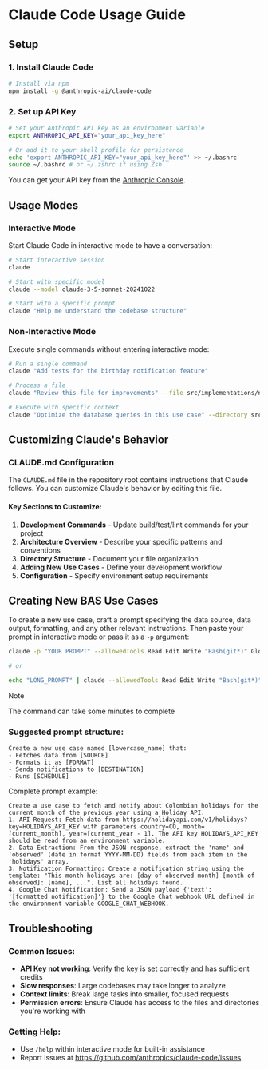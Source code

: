 # Claude Code Usage Guide

## Setup

### 1. Install Claude Code
```bash
# Install via npm
npm install -g @anthropic-ai/claude-code
```

### 2. Set up API Key
```bash
# Set your Anthropic API key as an environment variable
export ANTHROPIC_API_KEY="your_api_key_here"

# Or add it to your shell profile for persistence
echo 'export ANTHROPIC_API_KEY="your_api_key_here"' >> ~/.bashrc
source ~/.bashrc # or ~/.zshrc if using Zsh
```

You can get your API key from the [Anthropic Console](https://console.anthropic.com/).

## Usage Modes

### Interactive Mode
Start Claude Code in interactive mode to have a conversation:

```bash
# Start interactive session
claude

# Start with specific model
claude --model claude-3-5-sonnet-20241022

# Start with a specific prompt
claude "Help me understand the codebase structure"
```

### Non-Interactive Mode
Execute single commands without entering interactive mode:

```bash
# Run a single command
claude "Add tests for the birthday notification feature"

# Process a file
claude "Review this file for improvements" --file src/implementations/notify_discord.rb

# Execute with specific context
claude "Optimize the database queries in this use case" --directory src/use_cases_execution/birthday/
```

## Customizing Claude's Behavior

### CLAUDE.md Configuration
The `CLAUDE.md` file in the repository root contains instructions that Claude follows. You can customize Claude's behavior by editing this file.

#### Key Sections to Customize:

1. **Development Commands** - Update build/test/lint commands for your project
2. **Architecture Overview** - Describe your specific patterns and conventions
3. **Directory Structure** - Document your file organization
4. **Adding New Use Cases** - Define your development workflow
5. **Configuration** - Specify environment setup requirements

## Creating New BAS Use Cases

To create a new use case, craft a prompt specifying the data source, data output, formatting, and any other relevant instructions. Then paste your prompt in interactive mode or pass it as a `-p` argument:

```bash
claude -p "YOUR PROMPT" --allowedTools Read Edit Write "Bash(git*)" Glob LS

# or

echo "LONG_PROMPT" | claude --allowedTools Read Edit Write "Bash(git*)" Glob LS -p
```

> [!NOTE]
> The command can take some minutes to complete

### Suggested prompt structure:
```
Create a new use case named [lowercase_name] that:
- Fetches data from [SOURCE]
- Formats it as [FORMAT]
- Sends notifications to [DESTINATION]
- Runs [SCHEDULE]
```

Complete prompt example:
```
Create a use case to fetch and notify about Colombian holidays for the current month of the previous year using a Holiday API.
1. API Request: Fetch data from https://holidayapi.com/v1/holidays?key=HOLIDAYS_API_KEY with parameters country=CO, month=[current_month], year=[current_year - 1]. The API key HOLIDAYS_API_KEY should be read from an environment variable.
2. Data Extraction: From the JSON response, extract the 'name' and 'observed' (date in format YYYY-MM-DD) fields from each item in the 'holidays' array.
3. Notification Formatting: Create a notification string using the template: "This month holidays are: [day of observed month] [month of observed]: [name], ...". List all holidays found.
4. Google Chat Notification: Send a JSON payload {'text': '[formatted_notification]'} to the Google Chat webhook URL defined in the environment variable GOOGLE_CHAT_WEBHOOK.
```

## Troubleshooting

### Common Issues:
- **API Key not working**: Verify the key is set correctly and has sufficient credits
- **Slow responses**: Large codebases may take longer to analyze
- **Context limits**: Break large tasks into smaller, focused requests
- **Permission errors**: Ensure Claude has access to the files and directories you're working with

### Getting Help:
- Use `/help` within interactive mode for built-in assistance
- Report issues at https://github.com/anthropics/claude-code/issues
